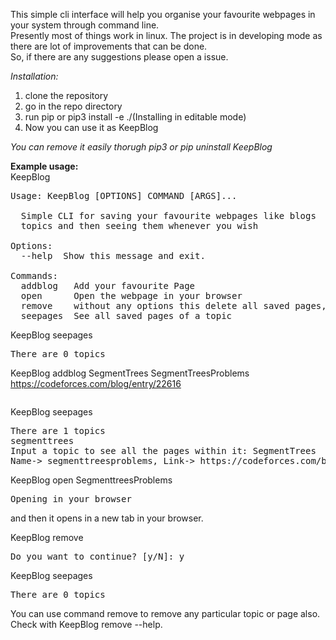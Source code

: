 This simple cli interface will help you organise your favourite webpages in your system through command line.<br> 
Presently most of things work in linux. The project is in developing mode as there are lot of improvements that can be done.<br>
So, if there are any suggestions please open a issue.

*Installation:* 
1. clone the repository
2. go in the repo directory
3. run pip or pip3 install -e ./(Installing in editable mode)
4. Now you can use it as KeepBlog

*You can remove it easily thorugh pip3 or pip uninstall KeepBlog*

<b>Example usage:</b><br>
KeepBlog
<pre>
Usage: KeepBlog [OPTIONS] COMMAND [ARGS]...

  Simple CLI for saving your favourite webpages like blogs  under different
  topics and then seeing them whenever you wish

Options:
  --help  Show this message and exit.

Commands:
  addblog   Add your favourite Page
  open      Open the webpage in your browser
  remove    without any options this delete all saved pages, see with --help
  seepages  See all saved pages of a topic
</pre>

KeepBlog seepages
<pre>
There are 0 topics
</pre>

KeepBlog addblog SegmentTrees SegmentTreesProblems https://codeforces.com/blog/entry/22616 <br>
<pre></pre>
KeepBlog seepages
<pre>
There are 1 topics
segmenttrees
Input a topic to see all the pages within it: SegmentTrees
Name-> segmenttreesproblems, Link-> https://codeforces.com/blog/entry/22616
</pre>

KeepBlog open SegmenttreesProblems
<pre>Opening in your browser</pre>
and then it opens in a new tab in your browser.

KeepBlog remove
<pre>
Do you want to continue? [y/N]: y
</pre>

KeepBlog seepages
<pre>
There are 0 topics
</pre>

You can use command remove to remove any particular topic or page also. <br>
Check with KeepBlog remove --help.